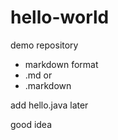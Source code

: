 # hello-world
demo repository

* markdown format
* .md or
* .markdown

add hello.java later

good idea
